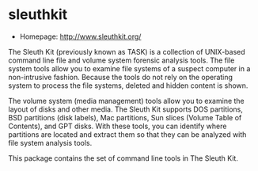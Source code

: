 # sleuthkit

* Homepage: http://www.sleuthkit.org/

The Sleuth Kit (previously known as TASK) is a collection of UNIX-based
 command line file and volume system forensic analysis tools. The file
 system tools allow you to examine file systems of a suspect computer in a
 non-intrusive fashion. Because the tools do not rely on the operating
 system to process the file systems, deleted and hidden content is shown.

 The volume system (media management) tools allow you to examine the layout
 of disks and other media. The Sleuth Kit supports DOS partitions, BSD
 partitions (disk labels), Mac partitions, Sun slices (Volume Table of
 Contents), and GPT disks. With these tools, you can identify where
 partitions are located and extract them so that they can be analyzed with
 file system analysis tools.

 This package contains the set of command line tools in The Sleuth Kit.
